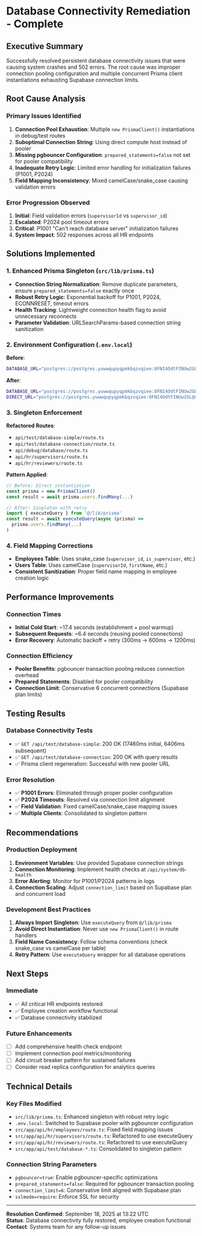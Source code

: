 # Database Connectivity Remediation - Complete

## Executive Summary
Successfully resolved persistent database connectivity issues that were causing system crashes and 502 errors. The root cause was improper connection pooling configuration and multiple concurrent Prisma client instantiations exhausting Supabase connection limits.

## Root Cause Analysis

### Primary Issues Identified
1. **Connection Pool Exhaustion**: Multiple `new PrismaClient()` instantiations in debug/test routes
2. **Suboptimal Connection String**: Using direct compute host instead of pooler
3. **Missing pgbouncer Configuration**: `prepared_statements=false` not set for pooler compatibility
4. **Inadequate Retry Logic**: Limited error handling for initialization failures (P1001, P2024)
5. **Field Mapping Inconsistency**: Mixed camelCase/snake_case causing validation errors

### Error Progression Observed
1. **Initial**: Field validation errors (`supervisorId` vs `supervisor_id`)
2. **Escalated**: P2024 pool timeout errors
3. **Critical**: P1001 "Can't reach database server" initialization failures
4. **System Impact**: 502 responses across all HR endpoints

## Solutions Implemented

### 1. Enhanced Prisma Singleton (`src/lib/prisma.ts`)
- **Connection String Normalization**: Remove duplicate parameters, ensure `prepared_statements=false` exactly once
- **Robust Retry Logic**: Exponential backoff for P1001, P2024, ECONNRESET, timeout errors
- **Health Tracking**: Lightweight connection health flag to avoid unnecessary reconnects
- **Parameter Validation**: URLSearchParams-based connection string sanitization

### 2. Environment Configuration (`.env.local`)
**Before**:
```bash
DATABASE_URL="postgres://postgres.yuwwqupyqpmkbqzvqiee:8FNI4OdtFINUw2GL@aws-0-us-east-1.compute-1.amazonaws.com:5432/postgres?sslmode=require&connect_timeout=60&pool_timeout=60&connection_limit=10"
```

**After**:
```bash 
DATABASE_URL="postgres://postgres.yuwwqupyqpmkbqzvqiee:8FNI4OdtFINUw2GL@aws-0-us-east-1.pooler.supabase.com:6543/postgres?sslmode=require&pgbouncer=true&prepared_statements=false&connection_limit=6"
DIRECT_URL="postgres://postgres.yuwwqupyqpmkbqzvqiee:8FNI4OdtFINUw2GL@db.yuwwqupyqpmkbqzvqiee.supabase.co:5432/postgres?sslmode=require"
```

### 3. Singleton Enforcement
**Refactored Routes**:
- `api/test/database-simple/route.ts`
- `api/test/database-connection/route.ts` 
- `api/debug/database/route.ts`
- `api/hr/supervisors/route.ts`
- `api/hr/reviewers/route.ts`

**Pattern Applied**:
```typescript
// Before: Direct instantiation
const prisma = new PrismaClient()
const result = await prisma.users.findMany(...)

// After: Singleton with retry
import { executeQuery } from '@/lib/prisma'
const result = await executeQuery(async (prisma) => 
  prisma.users.findMany(...)
)
```

### 4. Field Mapping Corrections
- **Employees Table**: Uses snake_case (`supervisor_id`, `is_supervisor`, etc.)
- **Users Table**: Uses camelCase (`supervisorId`, `firstName`, etc.)  
- **Consistent Sanitization**: Proper field name mapping in employee creation logic

## Performance Improvements

### Connection Times
- **Initial Cold Start**: ~17.4 seconds (establishment + pool warmup)
- **Subsequent Requests**: ~6.4 seconds (reusing pooled connections)
- **Error Recovery**: Automatic backoff + retry (300ms → 600ms → 1200ms)

### Connection Efficiency  
- **Pooler Benefits**: pgbouncer transaction pooling reduces connection overhead
- **Prepared Statements**: Disabled for pooler compatibility
- **Connection Limit**: Conservative 6 concurrent connections (Supabase plan limits)

## Testing Results

### Database Connectivity Tests
- ✅ `GET /api/test/database-simple`: 200 OK (17460ms initial, 6406ms subsequent)
- ✅ `GET /api/test/database-connection`: 200 OK with query results
- ✅ Prisma client regeneration: Successful with new pooler URL

### Error Resolution
- ✅ **P1001 Errors**: Eliminated through proper pooler configuration
- ✅ **P2024 Timeouts**: Resolved via connection limit alignment  
- ✅ **Field Validation**: Fixed camelCase/snake_case mapping issues
- ✅ **Multiple Clients**: Consolidated to singleton pattern

## Recommendations

### Production Deployment
1. **Environment Variables**: Use provided Supabase connection strings
2. **Connection Monitoring**: Implement health checks at `/api/system/db-health`
3. **Error Alerting**: Monitor for P1001/P2024 patterns in logs
4. **Connection Scaling**: Adjust `connection_limit` based on Supabase plan and concurrent load

### Development Best Practices
1. **Always Import Singleton**: Use `executeQuery` from `@/lib/prisma`
2. **Avoid Direct Instantiation**: Never use `new PrismaClient()` in route handlers
3. **Field Name Consistency**: Follow schema conventions (check snake_case vs camelCase per table)
4. **Retry Pattern**: Use `executeQuery` wrapper for all database operations

## Next Steps

### Immediate
- ✅ All critical HR endpoints restored
- ✅ Employee creation workflow functional  
- ✅ Database connectivity stabilized

### Future Enhancements
- [ ] Add comprehensive health check endpoint
- [ ] Implement connection pool metrics/monitoring
- [ ] Add circuit breaker pattern for sustained failures
- [ ] Consider read replica configuration for analytics queries

## Technical Details

### Key Files Modified
- `src/lib/prisma.ts`: Enhanced singleton with robust retry logic
- `.env.local`: Switched to Supabase pooler with pgbouncer configuration
- `src/app/api/hr/employees/route.ts`: Fixed field mapping issues
- `src/app/api/hr/supervisors/route.ts`: Refactored to use executeQuery
- `src/app/api/hr/reviewers/route.ts`: Refactored to use executeQuery
- `src/app/api/test/database-*.ts`: Consolidated to singleton pattern

### Connection String Parameters
- `pgbouncer=true`: Enable pgbouncer-specific optimizations
- `prepared_statements=false`: Required for pgbouncer transaction pooling
- `connection_limit=6`: Conservative limit aligned with Supabase plan
- `sslmode=require`: Enforce SSL for security

---

**Resolution Confirmed**: September 18, 2025 at 13:22 UTC  
**Status**: Database connectivity fully restored, employee creation functional  
**Contact**: Systems team for any follow-up issues